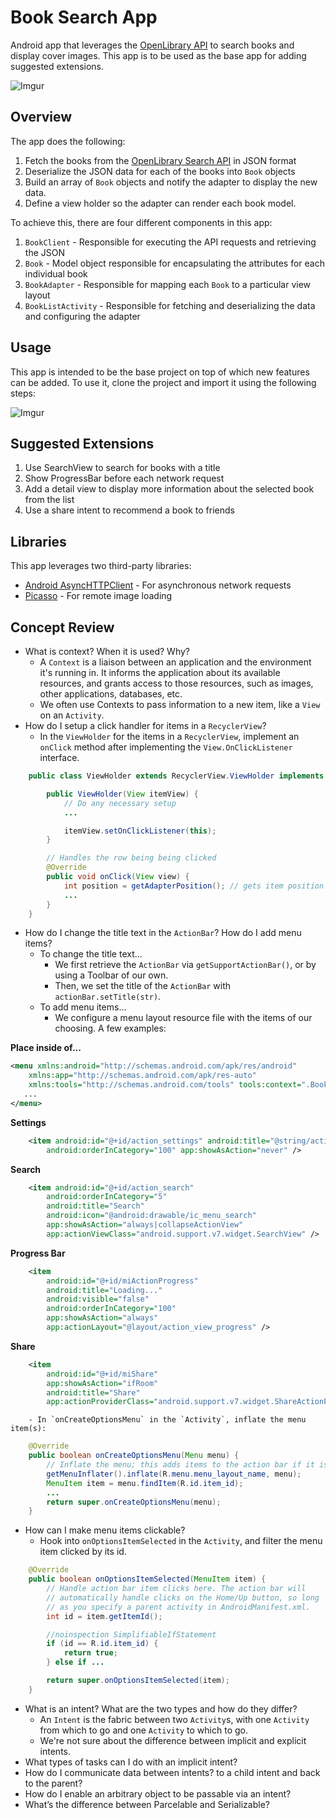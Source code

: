 # Book Search App

Android app that leverages the [OpenLibrary API](https://openlibrary.org/developers/api) to search books and display cover images. This app is to be used as the base app for adding suggested extensions.

![Imgur](http://i.imgur.com/NJmF42Yl.png)

## Overview

The app does the following:

1. Fetch the books from the [OpenLibrary Search API](https://openlibrary.org/dev/docs/api/search) in JSON format
2. Deserialize the JSON data for each of the books into `Book` objects
3. Build an array of `Book` objects and notify the adapter to display the new data. 
4. Define a view holder so the adapter can render each book model. 

To achieve this, there are four different components in this app:

1. `BookClient` - Responsible for executing the API requests and retrieving the JSON
2. `Book` - Model object responsible for encapsulating the attributes for each individual book
3. `BookAdapter` - Responsible for mapping each `Book` to a particular view layout
4. `BookListActivity` - Responsible for fetching and deserializing the data and configuring the adapter

## Usage
This app is intended to be the base project on top of which new features can be added. To use it, clone the project and import it using the following steps:

![Imgur](http://i.imgur.com/joPKoTk.gif)

## Suggested Extensions

1. Use SearchView to search for books with a title
2. Show ProgressBar before each network request
3. Add a detail view to display more information about the selected book from the list
4. Use a share intent to recommend a book to friends

## Libraries

This app leverages two third-party libraries:

 * [Android AsyncHTTPClient](http://loopj.com/android-async-http/) - For asynchronous network requests
 * [Picasso](http://square.github.io/picasso/) - For remote image loading

## Concept Review

- What is context? When it is used? Why?
	- A `Context` is a liaison between an application and the environment it's running in. It informs the application about its available resources, and grants access to those resources, such as images, other applications, databases, etc.
	- We often use Contexts to pass information to a new item, like a `View` on an `Activity`.
- How do I setup a click handler for items in a `RecyclerView`?
	- In the `ViewHolder` for the items in a `RecyclerView`, implement an `onClick` method after implementing the `View.OnClickListener` interface.

```java
    public class ViewHolder extends RecyclerView.ViewHolder implements View.OnClickListener {

        public ViewHolder(View itemView) {
            // Do any necessary setup
            ...

            itemView.setOnClickListener(this);
        }

        // Handles the row being being clicked
        @Override
        public void onClick(View view) {
            int position = getAdapterPosition(); // gets item position
            ...
        }
    }
```

- How do I change the title text in the `ActionBar`? How do I add menu items?
	- To change the title text...
		- We first retrieve the `ActionBar` via `getSupportActionBar()`, or by using a Toolbar of our own.
		- Then, we set the title of the `ActionBar` with `actionBar.setTitle(str)`.
	- To add menu items...
		- We configure a menu layout resource file with the items of our choosing. A few examples:

**Place inside of...**
```xml
<menu xmlns:android="http://schemas.android.com/apk/res/android"
    xmlns:app="http://schemas.android.com/apk/res-auto"
    xmlns:tools="http://schemas.android.com/tools" tools:context=".BookSearchActivity">
   ...
</menu>
```

**Settings**
```xml
    <item android:id="@+id/action_settings" android:title="@string/action_settings"
        android:orderInCategory="100" app:showAsAction="never" />
```

**Search**
```xml
    <item android:id="@+id/action_search"
        android:orderInCategory="5"
        android:title="Search"
        android:icon="@android:drawable/ic_menu_search"
        app:showAsAction="always|collapseActionView"
        app:actionViewClass="android.support.v7.widget.SearchView" />
```

**Progress Bar**
```xml
    <item
        android:id="@+id/miActionProgress"
        android:title="Loading..."
        android:visible="false"
        android:orderInCategory="100"
        app:showAsAction="always"
        app:actionLayout="@layout/action_view_progress" />
```

**Share**
```xml
    <item
        android:id="@+id/miShare"
        app:showAsAction="ifRoom"
        android:title="Share"
        app:actionProviderClass="android.support.v7.widget.ShareActionProvider" />
```

		- In `onCreateOptionsMenu` in the `Activity`, inflate the menu item(s):

```java
    @Override
    public boolean onCreateOptionsMenu(Menu menu) {
        // Inflate the menu; this adds items to the action bar if it is present.
        getMenuInflater().inflate(R.menu.menu_layout_name, menu);
        MenuItem item = menu.findItem(R.id.item_id);
        ...
        return super.onCreateOptionsMenu(menu);
    }
```

- How can I make menu items clickable?
	- Hook into `onOptionsItemSelected` in the `Activity`, and filter the menu item clicked by its id.

```java
    @Override
    public boolean onOptionsItemSelected(MenuItem item) {
        // Handle action bar item clicks here. The action bar will
        // automatically handle clicks on the Home/Up button, so long
        // as you specify a parent activity in AndroidManifest.xml.
        int id = item.getItemId();

        //noinspection SimplifiableIfStatement
        if (id == R.id.item_id) {
            return true;
        } else if ...

        return super.onOptionsItemSelected(item);
    }
```

- What is an intent? What are the two types and how do they differ?
	- An `Intent` is the fabric between two `Activity`s, with one `Activity` from which to go and one `Activity` to which to go.
	- We're not sure about the difference between implicit and explicit intents.
- What types of tasks can I do with an implicit intent?
- How do I communicate data between intents? to a child intent and back to the parent?
- How do I enable an arbitrary object to be passable via an intent?
- What’s the difference between Parcelable and Serializable?
